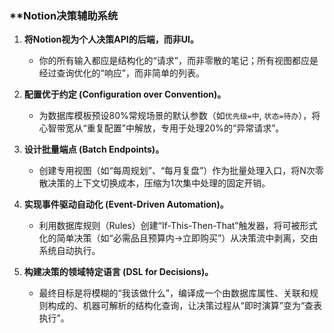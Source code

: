 ### **Notion决策辅助系统

1.  **将Notion视为个人决策API的后端，而非UI。**
    *   你的所有输入都应是结构化的“请求”，而非零散的笔记；所有视图都应是经过查询优化的“响应”，而非简单的列表。

2.  **配置优于约定 (Configuration over Convention)。**
    *   为数据库模板预设80%常规场景的默认参数（如`优先级=中`, `状态=待办`），将心智带宽从“重复配置”中解放，专用于处理20%的“异常请求”。

3.  **设计批量端点 (Batch Endpoints)。**
    *   创建专用视图（如“每周规划”、“每月复盘”）作为批量处理入口，将N次零散决策的上下文切换成本，压缩为1次集中处理的固定开销。

4.  **实现事件驱动自动化 (Event-Driven Automation)。**
    *   利用数据库规则（Rules）创建“If-This-Then-That”触发器，将可被形式化的简单决策（如“必需品且预算内->立即购买”）从决策流中剥离，交由系统自动执行。

5.  **构建决策的领域特定语言 (DSL for Decisions)。**
    *   最终目标是将模糊的“我该做什么”，编译成一个由数据库属性、关联和规则构成的、机器可解析的结构化查询，让决策过程从“即时演算”变为“查表执行”。